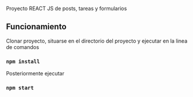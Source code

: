 Proyecto REACT JS de posts, tareas y formularios 

## Funcionamiento

Clonar proyecto, situarse en el directorio del proyecto y ejecutar en la linea de comandos
### `npm install`

Posteriormente ejecutar
### `npm start`
